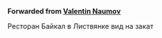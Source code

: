 **Forwarded from [Valentin Naumov](https://t.me/valnaumov)**

Ресторан Байкал в Листвянке вид на закат